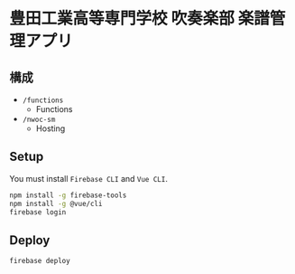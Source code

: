 # 豊田工業高等専門学校 吹奏楽部 楽譜管理アプリ

## 構成

- `/functions`
  - Functions
- `/nwoc-sm`
  - Hosting

## Setup

You must install `Firebase CLI` and `Vue CLI`.

```sh
npm install -g firebase-tools
npm install -g @vue/cli
firebase login
```

## Deploy

```sh
firebase deploy
```
